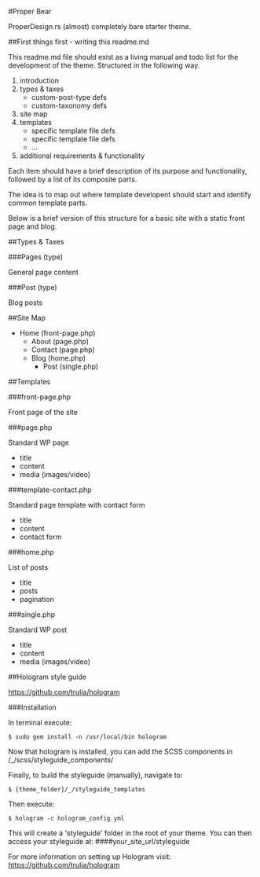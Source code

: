 #Proper Bear

ProperDesign.rs (almost) completely bare starter theme.

##First things first - writing this readme.md

This readme.md file should exist as a living manual and todo list for the development of the theme. Structured in the following way.

1. introduction
2. types & taxes
	* custom-post-type defs
	* custom-taxonomy defs
3. site map
4. templates
	* specific template file defs
	* specific template file defs
	* ...
5. additional requirements & functionality

Each item should have a brief description of its purpose and functionality, followed by a list of its composite parts.

The idea is to map out where template developent should start and identify common template parts.

Below is a brief version of this structure for a basic site with a static front page and blog.

##Types & Taxes

###Pages (type)

General page content

###Post (type)

Blog posts

##Site Map

* Home (front-page.php)
	* About (page.php)
	* Contact (page.php)
	* Blog (home.php)
		* Post (single.php)

##Templates

###front-page.php

Front page of the site

###page.php

Standard WP page

* title
* content
* media (images/video)

###template-contact.php

Standard page template with contact form

* title
* content
* contact form

###home.php

List of posts

* title
* posts
* pagination

###single.php

Standard WP post

* title
* content
* media (images/video)

##Hologram style guide

https://github.com/trulia/hologram

###Installation

In terminal execute:

````
$ sudo gem install -n /usr/local/bin hologram
````

Now that hologram is installed, you can add the SCSS components in /_/scss/styleguide_components/


Finally, to build the styleguide (manually), navigate to:

````
$ {theme_folder}/_/styleguide_templates
````

Then execute:

````
$ hologram -c hologram_config.yml
````
This will create a 'styleguide' folder in the root of your theme. You can then access your styleguide at:
####your_site_url/styleguide

For more information on setting up Hologram visit: https://github.com/trulia/hologram

